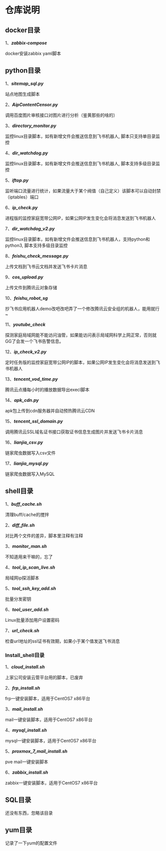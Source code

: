 # 仓库说明


## docker目录
1、***zabbix-compose***

docker安装zabbix yaml脚本


## python目录

1、***sitemap_sql.py***

站点地图生成脚本

2、***AipContentCensor.py***

调用百度图片审核接口对图片进行分析（鉴黄那些的啥的）

3、***directory_monitor.py***

监控linux目录脚本，如有新增文件会推送信息到飞书机器人, 脚本只支持单目录监控

4、***dir_watchdog.py***

监控linux目录脚本，如有新增文件会推送信息到飞书机器人, 脚本支持多级目录监控

5、***iftop.py***

监听端口流量进行统计，如果流量大于某个阀值（自己定义）该脚本可以自动封禁（iptables）端口

6、***ip_check.py***

进程版的监控家庭宽带公网IP，如果公网IP发生变化会将消息发送到飞书机器人

7、***dir_watchdog_v2.py***

监控linux目录脚本，如有新增文件会推送信息到飞书机器人，支持python和python3, 脚本支持多级目录监控

8、***feishu_check_message.py***

上传文档到飞书云文档并发送飞书卡片消息

9、***cos_upload.py***

上传文件到腾讯云对象存储

10、***feishu_robot_sg***

抄飞书应用机器人demo改吧改吧弄了一个修改腾讯云安全组的机器人，能用就行~

11、***youtube_check***

探测家庭局域网能不能访问油管，如果能访问表示局域网科学上网正常，否则就GG了会发一个飞书告警信息。

12、***ip_check_v2.py***

定时任务版的监控家庭宽带公网IP的脚本，如果公网IP发生变化会将消息发送到飞书机器人

13、***tencent_vod_time.py***

腾讯云点播每小时的播放数据导出execl脚本

14、***apk_cdn.py***

apk包上传到cdn服务器并自动预热腾讯云CDN

15、***tencent_ssl_domain.py***

调用腾讯云SSL域名证书接口获取证书信息生成图片并发送飞书卡片消息

16、***lianjia_csv.py***

链家爬虫数据写入csv文件

17、***lianjia_mysql.py***

链家爬虫数据写入MySQL

## shell目录

1、***buff_cache.sh***

清理buff/cache的搅拌

2、***diff_file.sh***

对比两个文件的差异，脚本里注释有注释

3、***monitor_man.sh***

不知道用来干嘛的，忘了

4、***tool_ip_scan_live.sh***

局域网ip探活脚本

5、***tool_ssh_key_add.sh***

批量分发密钥

6、***tool_user_add.sh***

Linux批量添加用户设置密码

7、***url_check.sh***

检查url地址的ssl证书有效期，如果小于某个值发送飞书消息

### Install_shell目录
1、***cloud_install.sh***

上家公司安装云管平台用的脚本，已废弃

2、***frp_install.sh***

frp一键安装脚本，适用于CentOS7 x86平台

3、***mail_install.sh***

mail一键安装脚本，适用于CentOS7 x86平台

4、***mysql_install.sh***

mysql一键安装脚本，适用于CentOS7 x86平台

5、***proxmox_7_mail_install.sh***

pve mail一键安装脚本

6、***zabbix_install.sh***

zabbix一键安装脚本，适用于CentOS7 x86平台



## SQL目录

还没有东西，忽略该目录

## yum目录

记录了一下yum的配置文件
